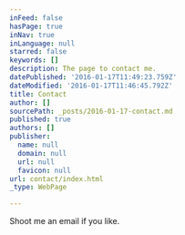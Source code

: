 ```yaml
---
inFeed: false
hasPage: true
inNav: true
inLanguage: null
starred: false
keywords: []
description: The page to contact me.
datePublished: '2016-01-17T11:49:23.759Z'
dateModified: '2016-01-17T11:46:45.792Z'
title: Contact
author: []
sourcePath: _posts/2016-01-17-contact.md
published: true
authors: []
publisher:
  name: null
  domain: null
  url: null
  favicon: null
url: contact/index.html
_type: WebPage

---
```

Shoot me an email if you like.